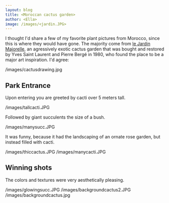 ```yaml
---
layout: blog
title: <Moroccan cactus garden>
author: <Ella>
image: /images/<jardin.JPG>
---
```


I thought I'd share a few of my favorite plant pictures from Morocco, since this is where they would have gone. The majority come from [le Jardin Majorelle](http://jardinmajorelle.com/ang/), an agressively exotic cactus garden that was bought and restored by Yves Saint Laurent and Pierre Bergé in 1980, who found the place to be a major art inspiration. I'd agree:

/images/cactusdrawing.jpg

## Park Entrance

Upon entering you are greeted by cacti over 5 meters tall.

/images/tallcacti.JPG

Followed by giant succulents the size of a bush.

/images/manysucc.JPG

It was funny, because it had the landscaping of an ornate rose garden, but instead filled with cacti.

/images/thiccactus.JPG
/images/manycacti.JPG

## Winning shots

The colors and textures were very aesthetically pleasing.

/images/glowingsucc.JPG
/images/backgroundcactus2.JPG
/images/backgroundcactus.jpg
